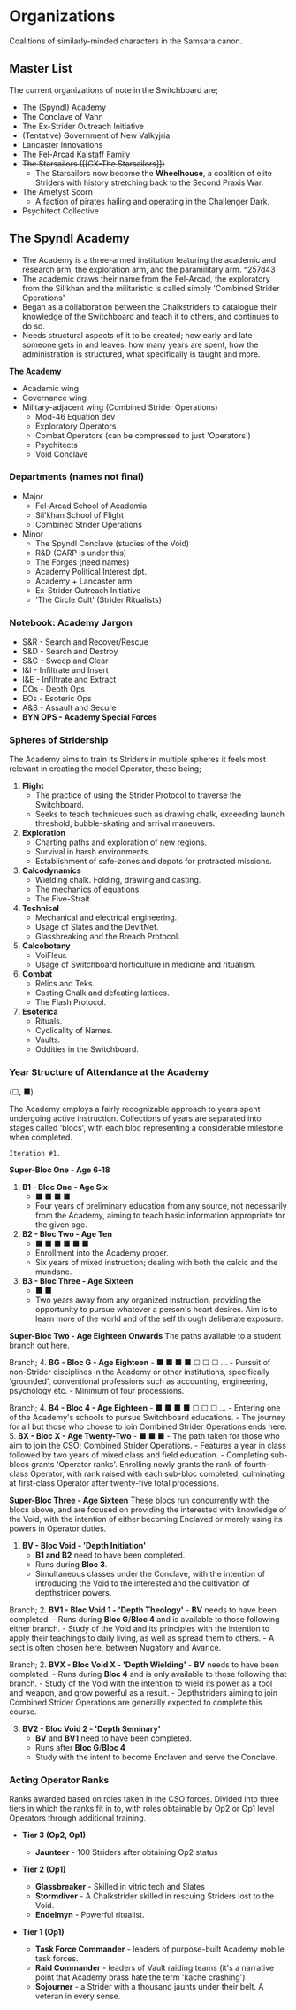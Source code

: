 # Organizations
Coalitions of similarly-minded characters in the Samsara canon.

## Master List
The current organizations of note in the Switchboard are;
- The (Spyndl) Academy
- The Conclave of Vahn
- The Ex-Strider Outreach Initiative
- (Tentative) Government of New Valkyjria
- Lancaster Innovations 
- The Fel-Arcad Kalstaff Family
- ~~The Starsailors ([[CX-The Starsailors]])~~
	- The Starsailors now become the **Wheelhouse**, a coalition of elite Striders with history stretching back to the Second Praxis War.
- The Ametyst Scorn
	- A faction of pirates hailing and operating in the Challenger Dark.
- Psychitect Collective

## The Spyndl Academy
- The Academy is a three-armed institution featuring the academic and research arm, the exploration arm, and the paramilitary arm. ^257d43
- The academic draws their name from the Fel-Arcad, the exploratory from the Sil'khan and the militaristic is called simply 'Combined Strider Operations'
- Began as a collaboration between the Chalkstriders to catalogue their knowledge of the Switchboard and teach it to others, and continues to do so.
- Needs structural aspects of it to be created; how early and late someone gets in and leaves, how many years are spent, how the administration is structured, what specifically is taught and more.

**The Academy**
- Academic wing
- Governance wing
- Military-adjacent wing (Combined Strider Operations)
	- Mod-46 Equation dev
	- Exploratory Operators
	- Combat Operators (can be compressed to just 'Operators')
	- Psychitects
	- Void Conclave

### Departments (names not final)
- Major
	- Fel-Arcad School of Academia
	- Sil'khan School of Flight
	- Combined Strider Operations
- Minor
	- The Spyndl Conclave (studies of the Void)
	- R&D (CARP is under this)
	- The Forges (need names)
	- Academy Political Interest dpt. 
	- Academy + Lancaster arm
	- Ex-Strider Outreach Initiative
	- 'The Circle Cult' (Strider Ritualists)

### Notebook: Academy Jargon
- S&R - Search and Recover/Rescue
- S&D - Search and Destroy
- S&C - Sweep and Clear
- I&I - Infiltrate and Insert
- I&E - Infiltrate and Extract
- DOs - Depth Ops
- EOs - Esoteric Ops
- A&S - Assault and Secure
- **BYN OPS - Academy Special Forces**

### Spheres of Stridership
The Academy aims to train its Striders in multiple spheres it feels most relevant in creating the model Operator, these being;
1. **Flight**
	- The practice of using the Strider Protocol to traverse the Switchboard.
	- Seeks to teach techniques such as drawing chalk, exceeding launch threshold, bubble-skating and arrival maneuvers.
2. **Exploration**
	- Charting paths and exploration of new regions.
	- Survival in harsh environments.
	- Establishment of safe-zones and depots for protracted missions.
3. **Calcodynamics**
	- Wielding chalk. Folding, drawing and casting.
	- The mechanics of equations.
	- The Five-Strait.
4. **Technical**
	- Mechanical and electrical engineering.
	- Usage of Slates and the DevitNet.
	- Glassbreaking and the Breach Protocol.
5. **Calcobotany**
	- VoiFleur.
	- Usage of Switchboard horticulture in medicine and ritualism.
6. **Combat**
	- Relics and Teks.
	- Casting Chalk and defeating lattices.
	- The Flash Protocol.
7. **Esoterica**
	- Rituals.
	- Cyclicality of Names.
	- Vaults.
	- Oddities in the Switchboard.

### Year Structure of Attendance at the Academy
(☐, ■)

The Academy employs a fairly recognizable approach to years spent undergoing active instruction. Collections of years are separated into stages called 'blocs', with each bloc representing a considerable milestone when completed. 

	Iteration #1.

**Super-Bloc One - Age 6-18**
1. **B1 - Bloc One - Age Six**
	- ■ ■ ■ ■ 
	- Four years of preliminary education from any source, not necessarily from the Academy, aiming to teach basic information appropriate for the given age.
2. **B2 - Bloc Two - Age Ten**
	- ■ ■ ■ ■ ■ ■ 
	- Enrollment into the Academy proper.
	- Six years of mixed instruction; dealing with both the calcic and the mundane.
3. **B3 - Bloc Three - Age Sixteen**
	- ■ ■
	- Two years away from any organized instruction, providing the opportunity to pursue whatever a person's heart desires. Aim is to learn more of the world and of the self through deliberate exposure.

**Super-Bloc Two - Age Eighteen Onwards**
The paths available to a student branch out here.

Branch;
4. **BG - Bloc G - Age Eighteen**
	- ■ ■ ■ ■ ☐ ☐ ☐ …
	- Pursuit of non-Strider disciplines in the Academy or other institutions, specifically 'grounded', conventional professions such as accounting, engineering, psychology etc.
	- Minimum of four processions. 

Branch;
4. **B4 - Bloc 4 - Age Eighteen**
	- ■ ■ ■ ■ ☐ ☐ ☐ …
	- Entering one of the Academy's schools to pursue Switchboard educations.
	- The journey for all but those who choose to join Combined Strider Operations ends here.
5. **BX - Bloc X - Age Twenty-Two**
	- ■ ■ ■
	- The path taken for those who aim to join the CSO; Combined Strider Operations.
	- Features a year in class followed by two years of mixed class and field education. 
	- Completing sub-blocs grants 'Operator ranks'. Enrolling newly grants the rank of fourth-class Operator, with rank raised with each sub-bloc completed, culminating at first-class Operator after twenty-five total processions. 

**Super-Bloc Three - Age Sixteen**
These blocs run concurrently with the blocs above, and are focused on providing the interested with knowledge of the Void, with the intention of either becoming Enclaved or merely using its powers in Operator duties. 

1. **BV - Bloc Void - 'Depth Initiation'**
	- **B1 and B2** need to have been completed. 
	- Runs during **Bloc 3**.
	- Simultaneous classes under the Conclave, with the intention of introducing the Void to the interested and the cultivation of depthstrider powers.

Branch;
2. **BV1 - Bloc Void 1 - 'Depth Theology'**
	- **BV** needs to have been completed. 
	- Runs during **Bloc G**/**Bloc 4** and is available to those following either branch.
	- Study of the Void and its principles with the intention to apply their teachings to daily living, as well as spread them to others.
	- A sect is often chosen here, between Nugatory and Avarice.

Branch;
2. **BVX - Bloc Void X - 'Depth Wielding'**
	- **BV** needs to have been completed.
	- Runs during **Bloc 4** and is only available to those following that branch.
	- Study of the Void with the intention to wield its power as a tool and weapon, and grow powerful as a result.
	- Depthstriders aiming to join Combined Strider Operations are generally expected to complete this course.

3. **BV2 - Bloc Void 2 - 'Depth Seminary'**
	- **BV** and **BV1** need to have been completed.
	- Runs after **Bloc G**/**Bloc 4**
	- Study with the intent to become Enclaven and serve the Conclave.

### Acting Operator Ranks
Ranks awarded based on roles taken in the CSO forces. Divided into three tiers in which the ranks fit in to, with roles obtainable by Op2 or Op1 level Operators through additional training. 

- **Tier 3 (Op2, Op1)**
	- **Jaunteer** - 100 Striders after obtaining Op2 status

- **Tier 2 (Op1)**
	- **Glassbreaker** - Skilled in vitric tech and Slates
	- **Stormdiver** - A Chalkstrider skilled in rescuing Striders lost to the Void.
	- **Endelmyn** - Powerful ritualist.

- **Tier 1 (Op1)**
	- **Task Force Commander** - leaders of purpose-built Academy mobile task forces.
	- **Raid Commander** - leaders of Vault raiding teams (it's a narrative point that Academy brass hate the term 'kache crashing')
	- **Sojourner** - a Strider with a thousand jaunts under their belt. A veteran in every sense. 
